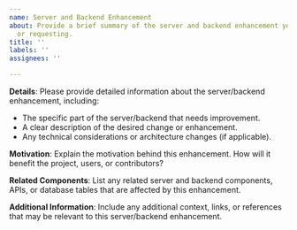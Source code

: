 ```yaml
---
name: Server and Backend Enhancement
about: Provide a brief summary of the server and backend enhancement you are proposing
  or requesting.
title: ''
labels: ''
assignees: ''

---
```


**Details**:
Please provide detailed information about the server/backend enhancement, including:

- The specific part of the server/backend that needs improvement.
- A clear description of the desired change or enhancement.
- Any technical considerations or architecture changes (if applicable).

**Motivation**:
Explain the motivation behind this enhancement. How will it benefit the project, users, or contributors?

**Related Components**:
List any related server and backend components, APIs, or database tables that are affected by this enhancement.

**Additional Information**:
Include any additional context, links, or references that may be relevant to this server/backend enhancement.
